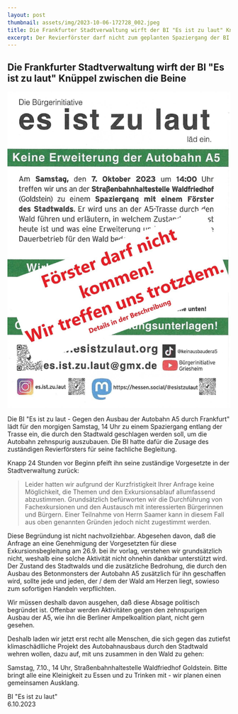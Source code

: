 ```yaml
---
layout: post
thumbnail: assets/img/2023-10-06-172728_002.jpeg
title: Die Frankfurter Stadtverwaltung wirft der BI "Es ist zu laut" Knüppel zwischen die Beine
excerpt: Der Revierförster darf nicht zum geplanten Spaziergang der BI kommen, knapp 24 Stunden vor Beginn pfeift ihn seine zuständige Vorgesetzte in der Stadtverwaltung zurück
---
```

## Die Frankfurter Stadtverwaltung wirft der BI "Es ist zu laut" Knüppel zwischen die Beine

![Einladung Waldspaziergang](/assets/img/2023-10-06-172728_002.jpeg)

Die BI "Es ist zu laut - Gegen den Ausbau der Autobahn A5 durch Frankfurt" lädt für den morgigen Samstag, 14 Uhr zu einem Spaziergang entlang der Trasse ein, die durch den Stadtwald geschlagen werden soll, um die Autobahn zehnspurig auszubauen. Die BI hatte dafür die Zusage des zuständigen Revierförsters für seine fachliche Begleitung.

Knapp 24 Stunden vor Beginn pfeift ihn seine zuständige Vorgesetzte in der Stadtverwaltung zurück:

> Leider hatten wir aufgrund der Kurzfristigkeit Ihrer Anfrage keine Möglichkeit, die Themen und den Exkursionsablauf allumfassend abzustimmen. Grundsätzlich befürworten wir die Durchführung von Fachexkursionen und den Austausch mit interessierten Bürgerinnen und Bürgern. Einer Teilnahme von Herrn Saamer kann in diesem Fall aus oben genannten Gründen jedoch nicht zugestimmt werden.

Diese Begründung ist nicht nachvollziehbar. Abgesehen davon, daß die Anfrage an eine Genehmigung der Vorgesetzten für diese Exkursionsbegleitung am 26.9. bei ihr vorlag, verstehen wir grundsätzlich nicht, weshalb eine solche Aktivität nicht ohnehin dankbar unterstützt wird. Der Zustand des Stadtwalds und die zusätzliche Bedrohung, die durch den Ausbau des Betonmonsters der Autobahn A5 zusätzlich für ihn geschaffen wird, sollte jede und jeden, der / dem der Wald am Herzen liegt, sowieso zum sofortigen Handeln verpflichten.

Wir müssen deshalb davon ausgehen, daß diese Absage politisch begründet ist. Offenbar werden Aktivitäten gegen den zehnspurigen Ausbau der A5, wie ihn die Berliner Ampelkoalition plant, nicht gern gesehen.

Deshalb laden wir jetzt erst recht alle Menschen, die sich gegen das zutiefst klimaschädlliche Projekt des Autobahnausbaus durch den Stadtwald wehren wollen, dazu auf, mit uns zusammen in den Wald zu gehen:

Samstag, 7.10., 14 Uhr, Straßenbahnhaltestelle Waldfriedhof Goldstein.
Bitte bringt alle eine Kleinigkeit zu Essen und zu Trinken mit - wir planen einen gemeinsamen Ausklang.

BI "Es ist zu laut"<br>
6.10.2023

